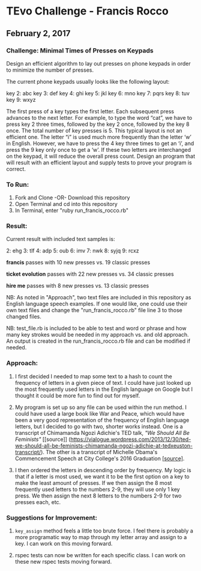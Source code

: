 # TEvo Challenge - Francis Rocco

## February 2, 2017

### Challenge: Minimal Times of Presses on Keypads

Design an efficient algorithm to lay out presses on phone keypads in order to minimize the number of presses.

The current phone keypads usually looks like the following layout:

key 2: abc
key 3: def
key 4: ghi
key 5: jkl
key 6: mno
key 7: pqrs
key 8: tuv
key 9: wxyz

The first press of a key types the first letter. Each subsequent press advances to the next letter. For example, to type the word “cat”, we have to press key 2 three times, followed by the key 2 once, followed by the key 8 once. The total number of key presses is 5. This typical layout is not an efficient one. The letter “i” is used much more frequently than the letter ‘w’ in English. However, we have to press the 4 key three times to get an ‘i’, and press the 9 key only once to get a ‘w’. If these two letters are interchanged on the keypad, it will reduce the overall press count. Design an program that will result with an efficient layout and supply tests to prove your program is correct.

### To Run:

1. Fork and Clone -OR- Download this repository
2. Open Terminal and cd into this repository
3. In Terminal, enter "ruby run_francis_rocco.rb"

### Result:

Current result with included text samples is:

2: ehg
3: tlf
4: adp
5: oub
6: imv
7: nwk
8: syjq
9: rcxz

**francis** passes with 10 new presses vs. 19 classic presses

**ticket evolution** passes with 22 new presses vs. 34 classic presses

**hire me** passes with 8 new presses vs. 13 classic presses

NB: As noted in "Approach", two text files are included in this repository as English language speech examples. If one would like, one could use their own text files and change the "run_francis_rocco.rb" file line 3 to those changed files.

NB: test_file.rb is included to be able to test and word or phrase and how many key strokes would be needed in my approach vs. and old approach. An output is created in the run_francis_rocco.rb file and can be modified if needed.

### Approach:

1. I first decided I needed to map some text to a hash to count the frequency of letters in a given piece of text. I could have just looked up the most frequently used letters in the English language on Google but I thought it could be more fun to find out for myself.

2. My program is set up so any file can be used within the run method. I could have used a large book like War and Peace, which would have been a very good representation of the frequency of English language letters, but I decided to go with two, shorter works instead. One is a transcript of Chimamanda Ngozi Adichie's TED talk, *"We Should All Be Feminists"* [[source]] (https://vialogue.wordpress.com/2013/12/30/ted-we-should-all-be-feminists-chimamanda-ngozi-adichie-at-tedxeuston-transcript/). The other is a transcript of Michelle Obama's Commencement Speech at City College's 2016 Graduation [[source]](https://obamawhitehouse.archives.gov/the-press-office/2016/06/03/remarks-first-lady-city-college-new-york-commencement).

3. I then ordered the letters in descending order by frequency. My logic is that if a letter is most used, we want it to be the first option on a key to make the least amount of presses. If we then assign the 8 most frequently used letters to the numbers 2-9, they will use only 1 key press. We then assign the next 8 letters to the numbers 2-9 for two presses each, etc.

### Suggestions for Improvement:

1. `key_assign` method feels a little too brute force. I feel there is probably a more programatic way to map through my letter array and assign to a key. I can work on this moving forward.

2. rspec tests can now be written for each specific class. I can work on these new rspec tests moving forward.
